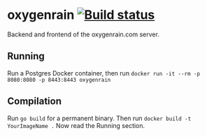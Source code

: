 # oxygenrain [![Build status](https://travis-ci.org/eonmilu/oxygenrain.svg?branch=master)](https://travis-ci.org/eonmilu/oxygenrain/)

Backend and frontend of the oxygenrain.com server.

## Running

Run a Postgres Docker container, then run `docker run -it --rm -p 8080:8080 -p 8443:8443 oxygenrain`

## Compilation

Run `go build` for a permanent binary.
Then run `docker build -t YourImageName .`
Now read the Running section.
